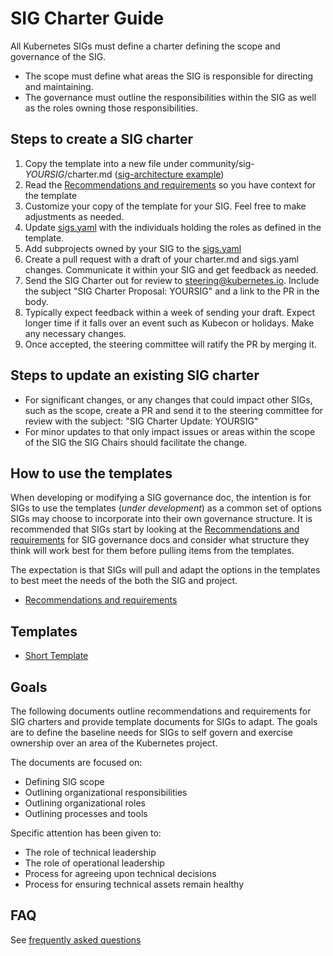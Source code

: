 # SIG Charter Guide

All Kubernetes SIGs must define a charter defining the scope and governance of the SIG.

- The scope must define what areas the SIG is responsible for directing and maintaining.
- The governance must outline the responsibilities within the SIG as well as the roles
  owning those responsibilities.

## Steps to create a SIG charter

1. Copy the template into a new file under community/sig-*YOURSIG*/charter.md ([sig-architecture example])
2. Read the [Recommendations and requirements] so you have context for the template
3. Customize your copy of the template for your SIG.  Feel free to make adjustments as needed.
4. Update [sigs.yaml] with the individuals holding the roles as defined in the template.
5. Add subprojects owned by your SIG to the [sigs.yaml]
5. Create a pull request with a draft of your charter.md and sigs.yaml changes.  Communicate it within your SIG
   and get feedback as needed.
6. Send the SIG Charter out for review to steering@kubernetes.io.  Include the subject "SIG Charter Proposal: YOURSIG"
   and a link to the PR in the body.
7. Typically expect feedback within a week of sending your draft.  Expect longer time if it falls over an
   event such as Kubecon or holidays.  Make any necessary changes.
8. Once accepted, the steering committee will ratify the PR by merging it.

## Steps to update an existing SIG charter

- For significant changes, or any changes that could impact other SIGs, such as the scope, create a
  PR and send it to the steering committee for review with the subject: "SIG Charter Update: YOURSIG"
- For minor updates to that only impact issues or areas within the scope of the SIG the SIG Chairs should
  facilitate the change.

## How to use the templates

When developing or modifying a SIG governance doc, the intention is for SIGs to use the templates (*under development*)
as a common set of options SIGs may choose to incorporate into their own governance structure.  It is recommended that
SIGs start by looking at the [Recommendations and requirements] for SIG governance docs and consider what structure
they think will work best for them before pulling items from the templates.

The expectation is that SIGs will pull and adapt the options in the templates to best meet the needs of the both the SIG
and project.

- [Recommendations and requirements]

## Templates

- [Short Template]

## Goals

The following documents outline recommendations and requirements for SIG charters and provide
template documents for SIGs to adapt.  The goals are to define the baseline needs for SIGs to
self govern and exercise ownership over an area of the Kubernetes project.

The documents are focused on:

- Defining SIG scope
- Outlining organizational responsibilities
- Outlining organizational roles
- Outlining processes and tools

Specific attention has been given to:

- The role of technical leadership
- The role of operational leadership
- Process for agreeing upon technical decisions
- Process for ensuring technical assets remain healthy

## FAQ

See [frequently asked questions]

[Recommendations and requirements]: sig-governance-requirements.md
[Short Template]: sig-governance-template-short.md
[frequently asked questions]: FAQ.md
[sigs.yaml]: https://github.com/kubernetes/community/blob/master/sigs.yaml
[sig-architecture example]: ../../sig-architecture/charter.md

